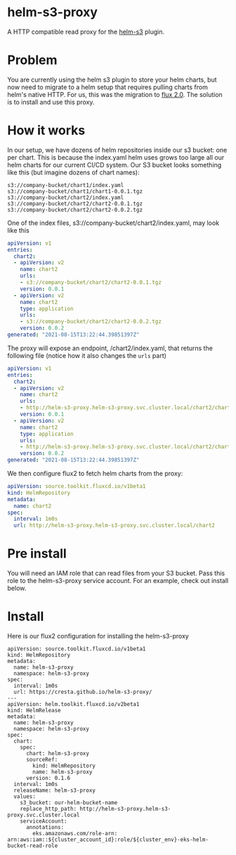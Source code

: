 # helm-s3-proxy
A HTTP compatible read proxy for the [helm-s3](https://github.com/hypnoglow/helm-s3) plugin.

# Problem

You are currently using the helm s3 plugin to store your helm charts, but now need to migrate to a helm setup that requires pulling charts from helm's native HTTP.  For us, this was the migration to [flux 2.0](https://github.com/fluxcd/flux2).  The solution is to install and use this proxy.

# How it works

In our setup, we have dozens of helm repositories inside our s3 bucket: one per chart.  This is because the index.yaml helm uses grows too large all our helm charts for our current CI/CD system.  Our S3 bucket looks something like this (but imagine dozens of chart names):

```
s3://company-bucket/chart1/index.yaml
s3://company-bucket/chart1/chart1-0.0.1.tgz
s3://company-bucket/chart2/index.yaml
s3://company-bucket/chart2/chart2-0.0.1.tgz
s3://company-bucket/chart2/chart2-0.0.2.tgz
```

One of the index files, s3://company-bucket/chart2/index.yaml, may look like this

```yaml
apiVersion: v1
entries:
  chart2:
  - apiVersion: v2
    name: chart2
    urls:
    - s3://company-bucket/chart2/chart2-0.0.1.tgz
    version: 0.0.1
  - apiVersion: v2
    name: chart2
    type: application
    urls:
    - s3://company-bucket/chart2/chart2-0.0.2.tgz
    version: 0.0.2
generated: "2021-08-15T13:22:44.39851397Z"
```

The proxy will expose an endpoint, /chart2/index.yaml, that returns the following file (notice how it also changes the `urls` part)

```yaml
apiVersion: v1
entries:
  chart2:
  - apiVersion: v2
    name: chart2
    urls:
    - http://helm-s3-proxy.helm-s3-proxy.svc.cluster.local/chart2/chart2-0.0.1.tgz
    version: 0.0.1
  - apiVersion: v2
    name: chart2
    type: application
    urls:
    - http://helm-s3-proxy.helm-s3-proxy.svc.cluster.local/chart2/chart2-0.0.2.tgz
    version: 0.0.2
generated: "2021-08-15T13:22:44.39851397Z"
```

We then configure flux2 to fetch helm charts from the proxy:

```yaml
apiVersion: source.toolkit.fluxcd.io/v1beta1
kind: HelmRepository
metadata:
  name: chart2
spec:
  interval: 1m0s
  url: http://helm-s3-proxy.helm-s3-proxy.svc.cluster.local/chart2
```

# Pre install

You will need an IAM role that can read files from your S3 bucket.  Pass this role to the helm-s3-proxy service account.  For an example, check out install below.

# Install

Here is our flux2 configuration for installing the helm-s3-proxy

```
apiVersion: source.toolkit.fluxcd.io/v1beta1
kind: HelmRepository
metadata:
  name: helm-s3-proxy
  namespace: helm-s3-proxy
spec:
  interval: 1m0s
  url: https://cresta.github.io/helm-s3-proxy/
---
apiVersion: helm.toolkit.fluxcd.io/v2beta1
kind: HelmRelease
metadata:
  name: helm-s3-proxy
  namespace: helm-s3-proxy
spec:
  chart:
    spec:
      chart: helm-s3-proxy
      sourceRef:
        kind: HelmRepository
        name: helm-s3-proxy
      version: 0.1.6
  interval: 1m0s
  releaseName: helm-s3-proxy
  values:
    s3_bucket: our-helm-bucket-name
    replace_http_path: http://helm-s3-proxy.helm-s3-proxy.svc.cluster.local
    serviceAccount:
      annotations:
        eks.amazonaws.com/role-arn: arn:aws:iam::${cluster_account_id}:role/${cluster_env}-eks-helm-bucket-read-role
```
